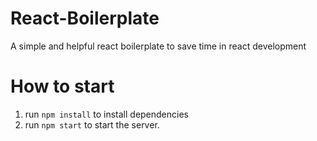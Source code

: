 # React-Boilerplate
A simple and helpful react boilerplate to save time in react development

# How to start
1. run `npm install` to install dependencies 
2. run `npm start` to start the server.
